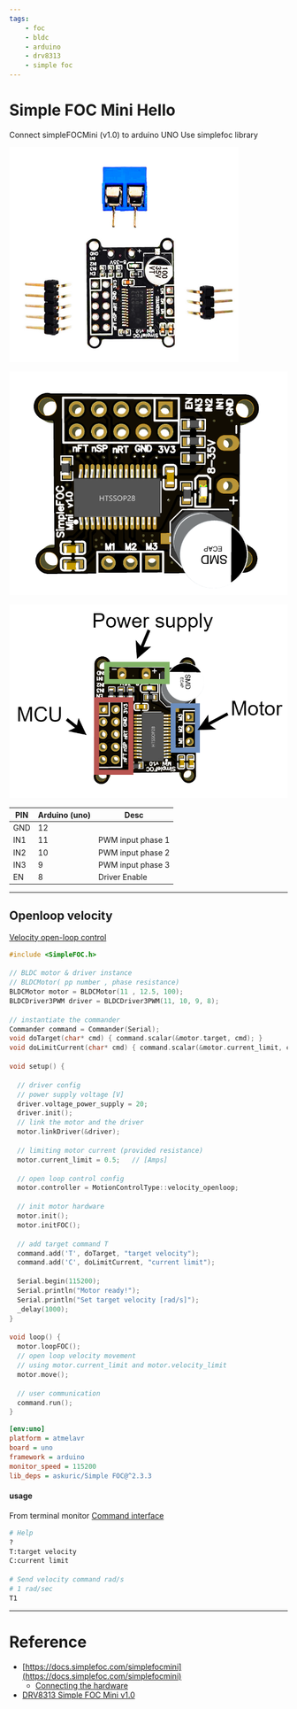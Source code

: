 ```yaml
---
tags:
    - foc
    - bldc
    - arduino
    - drv8313
    - simple foc
---
```


# Simple FOC Mini Hello
Connect simpleFOCMini (v1.0) to arduino UNO
Use simplefoc library 



![simple_foc](images/simple_foc_drv8313.png)

![alt text](images/simple_foc_v10_layout.png)

![alt text](images/simple_foc_v10_pinout.png)


| PIN  | Arduino (uno) | Desc  |
|---|---|---|
| GND  | 12  |   |
| IN1  | 11  | PWM input phase 1  |
| IN2  | 10  | PWM input phase 2  |
| IN3  |  9 | PWM input phase 3  |
| EN  |  8 | Driver Enable  |

---

## Openloop velocity
[Velocity open-loop control](https://docs.simplefoc.com/velocity_openloop)


```cpp
#include <SimpleFOC.h>

// BLDC motor & driver instance
// BLDCMotor( pp number , phase resistance)
BLDCMotor motor = BLDCMotor(11 , 12.5, 100); 
BLDCDriver3PWM driver = BLDCDriver3PWM(11, 10, 9, 8);

// instantiate the commander
Commander command = Commander(Serial);
void doTarget(char* cmd) { command.scalar(&motor.target, cmd); }
void doLimitCurrent(char* cmd) { command.scalar(&motor.current_limit, cmd); }

void setup() {

  // driver config
  // power supply voltage [V]
  driver.voltage_power_supply = 20;
  driver.init();
  // link the motor and the driver
  motor.linkDriver(&driver);

  // limiting motor current (provided resistance)
  motor.current_limit = 0.5;   // [Amps]
 
  // open loop control config
  motor.controller = MotionControlType::velocity_openloop;

  // init motor hardware
  motor.init();
  motor.initFOC();

  // add target command T
  command.add('T', doTarget, "target velocity");
  command.add('C', doLimitCurrent, "current limit");

  Serial.begin(115200);
  Serial.println("Motor ready!");
  Serial.println("Set target velocity [rad/s]");
  _delay(1000);
}

void loop() {
  motor.loopFOC();
  // open loop velocity movement
  // using motor.current_limit and motor.velocity_limit
  motor.move();

  // user communication
  command.run();
}
```


```ini title="platformio.ini"
[env:uno]
platform = atmelavr
board = uno
framework = arduino
monitor_speed = 115200
lib_deps = askuric/Simple FOC@^2.3.3
```


#### usage
From terminal monitor
[Command interface](https://docs.simplefoc.com/commander_interface)


```bash
# Help
?
T:target velocity
C:current limit

# Send velocity command rad/s
# 1 rad/sec
T1
```
---

# Reference
- [https://docs.simplefoc.com/simplefocmini](https://docs.simplefoc.com/simplefocmini)
  - [Connecting the hardware](https://docs.simplefoc.com/mini_connect_hardware)
- [DRV8313 Simple FOC Mini v1.0](https://www.aliexpress.com/item/1005005824214884.html?spm=a2g0o.order_list.order_list_main.5.7d6b18029GAx85)